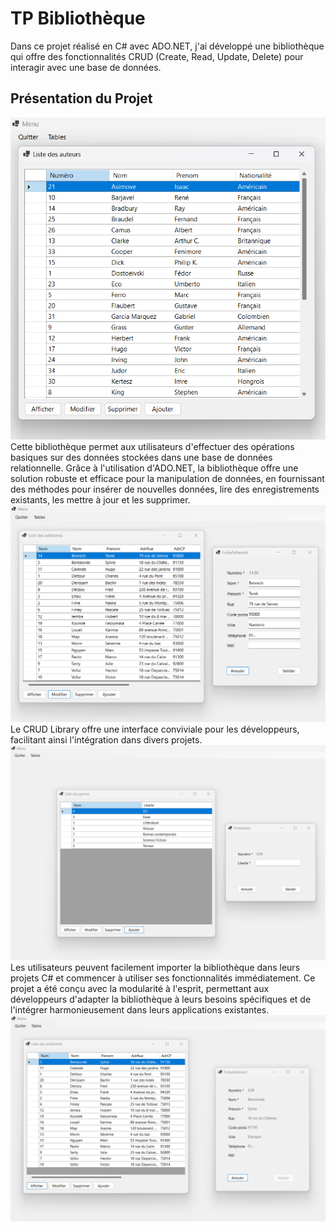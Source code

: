 # TP Bibliothèque
Dans ce projet réalisé en C# avec ADO.NET, j'ai développé une bibliothèque qui offre des fonctionnalités CRUD 
(Create, Read, Update, Delete) pour interagir avec une base de données. 

## Présentation du Projet
![Texte alternatif](ADO/a1.png)
<br>
Cette bibliothèque permet aux utilisateurs d'effectuer des opérations basiques sur des données stockées dans une base de données relationnelle.
Grâce à l'utilisation d'ADO.NET, la bibliothèque offre une solution robuste et efficace pour la manipulation de données, 
en fournissant des méthodes pour insérer de nouvelles données, lire des enregistrements existants, les mettre à jour et les supprimer.
<br>
![Texte alternatif](ADO/a2.png)
<br>
Le CRUD Library offre une interface conviviale pour les développeurs, facilitant ainsi l'intégration dans divers projets. 
<br>
![Texte alternatif](ADO/a3.png)
<br>
Les utilisateurs peuvent facilement importer la bibliothèque dans leurs projets C# et commencer à utiliser ses fonctionnalités immédiatement.
Ce projet a été conçu avec la modularité à l'esprit, permettant aux développeurs d'adapter la bibliothèque à leurs besoins spécifiques et de l'intégrer harmonieusement dans leurs applications existantes.
<br>
![Texte alternatif](ADO/a4.png)
